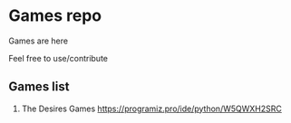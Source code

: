 # Games repo
Games are here

Feel free to use/contribute

## Games list
1. The Desires Games
https://programiz.pro/ide/python/W5QWXH2SRC
